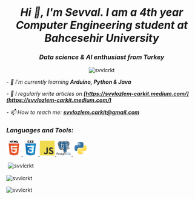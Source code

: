 **<i><h1 align="center">Hi 👋, I'm Sevval. I am a 4th year Computer Engineering student at Bahcesehir University</h1></i>**
**<i><h3 align="center">Data science & AI enthusiast from Turkey</h3></i>**
<p align="center"> <img src="https://komarev.com/ghpvc/?username=svvlcrkt&label=Profile%20views&color=0e75b6&style=flat" alt="svvlcrkt" /> </p>

<i> - 🌱 I’m currently learning **Arduino, Python & Java**</i>

<i> - 📝 I regularly write articles on **[https://svvlozlem-carkit.medium.com/](https://svvlozlem-carkit.medium.com/)** </i> 

<i> - 📫 How to reach me: **svvlozlem.carkit@gmail.com**</i>

<i><h3 align="left">Languages and Tools:</h3></i>
<p align="left"> <a href="https://www.w3.org/html/" target="_blank" rel="noreferrer"> <img src="https://raw.githubusercontent.com/devicons/devicon/master/icons/html5/html5-original-wordmark.svg" alt="html5" width="40" height="40"/> </a> <a href="https://www.w3schools.com/css/" target="_blank" rel="noreferrer"> <img src="https://raw.githubusercontent.com/devicons/devicon/master/icons/css3/css3-original-wordmark.svg" alt="css3" width="40" height="40"/> </a> <a href="https://developer.mozilla.org/en-US/docs/Web/JavaScript" target="_blank" rel="noreferrer"> <img src="https://raw.githubusercontent.com/devicons/devicon/master/icons/javascript/javascript-original.svg" alt="javascript" width="40" height="40"/> </a> <a href="https://www.postgresql.org" target="_blank" rel="noreferrer"> <img src="https://raw.githubusercontent.com/devicons/devicon/master/icons/postgresql/postgresql-original-wordmark.svg" alt="postgresql" width="40" height="40"/> </a> <a href="https://www.python.org" target="_blank" rel="noreferrer"> <img src="https://raw.githubusercontent.com/devicons/devicon/master/icons/python/python-original.svg" alt="python" width="40" height="40"/> </a> </p>


<p>&nbsp;<img align="center" src="https://github-readme-stats.vercel.app/api?username=svvlcrkt&show_icons=true&locale=en" alt="svvlcrkt" /></p>

<p><img align="center" src="https://github-readme-streak-stats.herokuapp.com/?user=svvlcrkt" alt="svvlcrkt" /></p>

<p><img align="left" src="https://github-readme-stats.vercel.app/api/top-langs?username=svvlcrkt&show_icons=true&locale=en&layout=compact" alt="svvlcrkt" /></p>



  

  










